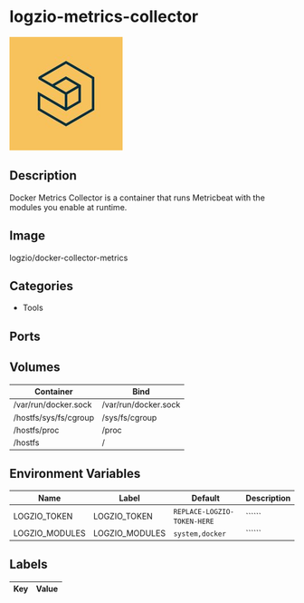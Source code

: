 # logzio-metrics-collector

![Logo](images/logziometricscollector.png)

## Description
Docker Metrics Collector is a container that runs Metricbeat with the modules you enable at runtime.

## Image
logzio/docker-collector-metrics

## Categories
- Tools

## Ports

## Volumes
| Container | Bind |
|-----------|------|
| /var/run/docker.sock | /var/run/docker.sock |
| /hostfs/sys/fs/cgroup | /sys/fs/cgroup |
| /hostfs/proc | /proc |
| /hostfs | / |

## Environment Variables
| Name | Label | Default | Description |
|------|-------|---------|-------------|
| LOGZIO_TOKEN | LOGZIO_TOKEN | ```REPLACE-LOGZIO-TOKEN-HERE``` | `````` |
| LOGZIO_MODULES | LOGZIO_MODULES | ```system,docker``` | `````` |

## Labels
| Key | Value |
|-----|-------|

